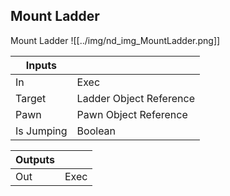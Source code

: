 ## Mount Ladder
Mount Ladder
![[../img/nd_img_MountLadder.png]]

|Inputs||
|--|--|
| In | Exec |
| Target | Ladder Object Reference |
| Pawn | Pawn Object Reference |
| Is Jumping | Boolean |

|Outputs||
|--|--|
| Out | Exec |
